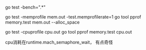 go test -bench=".*"


go test -memprofile mem.out -test.memprofilerate=1
go tool pprof memory.test mem.out --alloc_space


go test -cpuprofile cpu.out
go tool pprof memory.test cpu.out

cpu消耗在runtime.mach_semaphore_wait， 有点奇怪